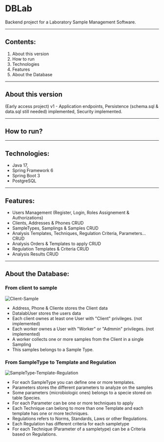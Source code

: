# DBLab
Backend project for a Laboratory Sample Management Software.
***
## Contents:

1. About this version
2. How to run
3. Technologies
4. Features
5. About the Database

***
## About this version

(Early access project)
v1 - Application endpoints, Persistence (schema.sql & data.sql still needed) implemented, Security implemented.
***
## How to run?



***
## Technologies:

* Java 17,
* Spring Framework 6
* Spring Boot 3
* PostgreSQL
  
***
## Features:

- Users Management (Register, Login, Roles Assignement & Authorizations)
- Clients, Addresses & Phones CRUD
- SampleTypes, Samplings & Samples CRUD
- Analysis Templates, Techniques, Regulation Criteria, Parameters... CRUD
- Analysis Orders & Templates to apply CRUD
- Regulation Templates & Criteria CRUD
- Analysis Results CRUD

***
## About the Database:

### From client to sample
![Client-Sample](https://github.com/lufegaba75/DBLab/assets/57178698/41be607e-9752-4198-807c-f616c1be94a2)

* Address, Phone & Cliente stores the Client data
* DatalabUser stores the users data
* Each client ownes at least one User with "Client" privileges. (not implemented)
* Each worker ownes a User with "Worker" or "Admmin" privileges. (not implemented)
* A worker collects one or more samples from the Client in a single Sampling
* This samples belongs to a Sample Type.  

### From SampleType to Template and Regulation
![SampleType-Template-Regulation](https://github.com/lufegaba75/DBLab/assets/57178698/64a28602-ef98-4bce-8f03-786673a30493)

* For each SampleType you can define one or more templates.
* Parameters stores the different parameters to analyze on the samples
* Some parameters (microbiologic ones) belongs to a specie stored on table Species.
* For each Parameter can be one or more techniques to apply
* Each Technique can belong to more than one Template and each template has one or more techniques.
* Regulations refers to Norms, Standards, Laws or other Regulations.
* Each Regulation has different criteria for each sampletype
* For each Technique (Parameter of a sampletype) can be a Criteria based on Regulations.
